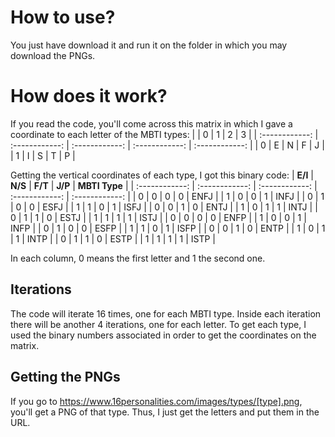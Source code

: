 # How to use?
You just have download it and run it on the folder in which you may download the PNGs.
# How does it work?
If you read the code, you'll come across this matrix in which I gave a coordinate to each letter of the MBTI types:
|   | 0 | 1 | 2 | 3 |
| :------------: | :------------: | :------------: | :------------: | :------------: |
| 0 | E | N | F | J |
| 1 | I | S | T | P |

Getting the vertical coordinates of each type, I got this binary code:
| **E/I** | **N/S** | **F/T** | **J/P** | **MBTI Type**  |
| :------------: | :------------: | :------------: | :------------: | :------------: |
| 0 | 0 | 0 | 0 | ENFJ  |
| 1 | 0 | 0 | 1 | INFJ  |
| 0 | 1 | 0 | 0 | ESFJ  |
| 1 | 1 | 0 | 1 | ISFJ  |
| 0 | 0 | 1 | 0 | ENTJ  |
| 1 | 0 | 1 | 1 | INTJ  |
| 0 | 1 | 1 | 0 | ESTJ  |
| 1 | 1 | 1 | 1 | ISTJ  |
| 0 | 0 | 0 | 0 | ENFP  |
| 1 | 0 | 0 | 1 | INFP  |
| 0 | 1 | 0 | 0 | ESFP  |
| 1 | 1 | 0 | 1 | ISFP  |
| 0 | 0 | 1 | 0 | ENTP  |
| 1 | 0 | 1 | 1 | INTP  |
| 0 | 1 | 1 | 0 | ESTP  |
| 1 | 1 | 1 | 1 | ISTP  |

In each column, 0 means the first letter and 1 the second one.

## Iterations
The code will iterate 16 times, one for each MBTI type.
Inside each iteration there will be another 4 iterations, one for each letter.
To get each type, I used the binary numbers associated in order to get the coordinates on the matrix.

## Getting the PNGs
If you go to https://www.16personalities.com/images/types/[type].png, you'll get a PNG of that type.
Thus, I just get the letters and put them in the URL.
